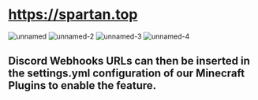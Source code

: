 # https://spartan.top
![unnamed](https://github.com/user-attachments/assets/bf7a1a2a-348c-477a-89a5-a87f97e7a5a1)
![unnamed-2](https://github.com/user-attachments/assets/1e734a35-f0f8-4d0d-b93c-471ab2d91070)
![unnamed-3](https://github.com/user-attachments/assets/4ecfdd34-c3a9-4744-af7a-7040be5d7461)
![unnamed-4](https://github.com/user-attachments/assets/a6ab0e7d-4759-4a87-ade6-c303fd44116a)
## Discord Webhooks URLs can then be inserted in the settings.yml configuration of our Minecraft Plugins to enable the feature.
